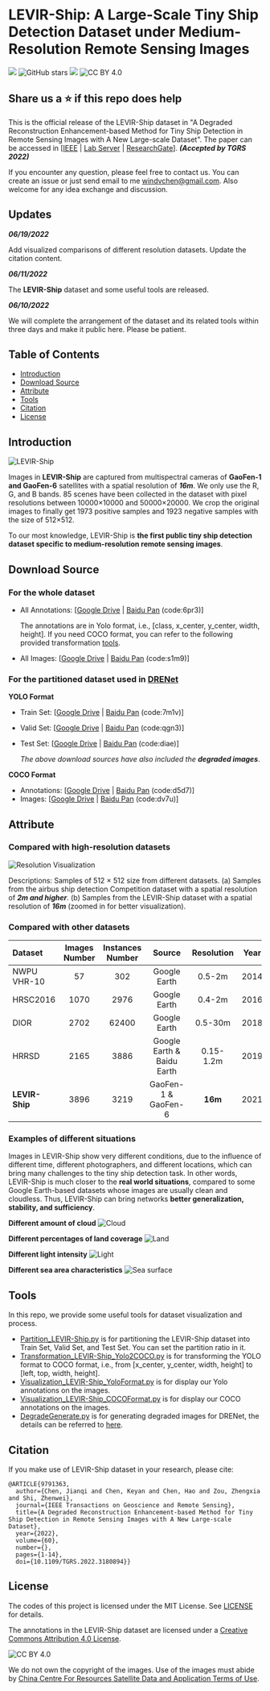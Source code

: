 # LEVIR-Ship: A Large-Scale Tiny Ship Detection Dataset under Medium-Resolution Remote Sensing Images
![](https://komarev.com/ghpvc/?username=windvchenLEVIR-Ship&label=visitors)
![GitHub stars](https://badgen.net/github/stars/WindVChen/LEVIR-Ship)
[![](https://img.shields.io/badge/code--license-MIT-brightgreen)](#License)
![CC BY 4.0](https://img.shields.io/badge/dataset--license-CC%20BY%204.0-lightgrey)

## Share us a :star: if this repo does help

This is the official release of the LEVIR-Ship dataset in "A Degraded Reconstruction Enhancement-based Method for Tiny Ship Detection in Remote Sensing Images with A New Large-scale Dataset". The paper can be accessed in [[IEEE](https://ieeexplore.ieee.org/document/9791363) | [Lab Server](http://levir.buaa.edu.cn/publications/DRENet.pdf) | [ResearchGate](https://www.researchgate.net/profile/Keyan-Chen-6/publication/361178478_A_Degraded_Reconstruction_Enhancement-based_Method_for_Tiny_Ship_Detection_in_Remote_Sensing_Images_with_A_New_Large-scale_Dataset/links/62f47d69b8dc8b4403d4ce5e/A-Degraded-Reconstruction-Enhancement-Based-Method-for-Tiny-Ship-Detection-in-Remote-Sensing-Images-With-a-New-Large-Scale-Dataset.pdf)]. ***(Accepted by TGRS 2022)***

If you encounter any question, please feel free to contact us. You can create an issue or just send email to me windvchen@gmail.com. Also welcome for any idea exchange and discussion.

## Updates

***06/19/2022***
 
Add visualized comparisons of different resolution datasets. Update the citation content.

***06/11/2022***
 
The **LEVIR-Ship** dataset and some useful tools are released.

***06/10/2022***
 
We will complete the arrangement of the dataset and its related tools within three days and make it public here. Please be patient.


## Table of Contents

- [Introduction](#Introduction)
- [Download Source](#Download-Source)
- [Attribute](#Attribute)
- [Tools](#Tools)
- [Citation](#Citation)
- [License](#License)

## Introduction
![LEVIR-Ship](Dataset.png)

Images in **LEVIR-Ship** are captured from multispectral cameras of **GaoFen-1 and GaoFen-6** satellites with a spatial resolution of ***16m***. We only use the R, G, and B bands. 85 scenes have been collected in the dataset with pixel resolutions between 10000×10000 and 50000×20000. We crop the original images to finally get 1973 positive samples and 1923 negative samples with the size of 512×512. 

To our most knowledge, LEVIR-Ship is **the first public tiny ship detection dataset specific to medium-resolution remote sensing images**.

## Download Source

### For the whole dataset

- All Annotations: [[Google Drive](https://drive.google.com/file/d/1YppN3c2WQtuwI0cwQL2otLgW7ewFW_Ut/view?usp=sharing)  &#124; [Baidu Pan](https://pan.baidu.com/s/1b--sluUHUkgTuZqZCMkXbA) (code:6pr3)]
  
  The annotations are in Yolo format, i.e., [class, x_center, y_center, width, height]. If you need COCO format, you can refer to the following provided transformation [tools](#Tools). 
  
- All Images: [[Google Drive](https://drive.google.com/file/d/1cK0A9LQn97dDj_lg0Zvvgus0njFvN_JN/view?usp=sharing)  &#124; [Baidu Pan](https://pan.baidu.com/s/1KW2mOVbRMqi8IlR4sMhnww) (code:s1m9)]

### For the partitioned dataset used in [DRENet](https://github.com/WindVChen/DRENet)

**YOLO Format**

- Train Set: [[Google Drive](https://drive.google.com/file/d/1_kjTr4mpF1g2fWhAodKZXrsZjWrCfPh5/view?usp=sharing)  &#124; [Baidu Pan](https://pan.baidu.com/s/19s-lAXKnAf1rNE6Q42FMdg) (code:7m1v)]
- Valid Set: [[Google Drive](https://drive.google.com/file/d/1q2KFLVYU1SbeSU4Uksj6FV9C28YmUsb1/view?usp=sharing)  &#124; [Baidu Pan](https://pan.baidu.com/s/1NZ9rKqoiosMK1XCYMiFTAQ) (code:qgn3)]
- Test Set: [[Google Drive](https://drive.google.com/file/d/1SRq7hq7glKzzePWqtSlt0C_RVtc1pQQC/view?usp=sharing)  &#124; [Baidu Pan](https://pan.baidu.com/s/1ICF5U1kjh1OjmZP83u7UfQ) (code:diae)]

  *The above download sources have also included the **degraded images***.

**COCO Format**

- Annotations: [[Google Drive](https://drive.google.com/file/d/18M6-lnHl9V9Jf06wIpe3cX-aZE67DqHM/view?usp=sharing)  &#124; [Baidu Pan](https://pan.baidu.com/s/1WgNMZcu0FzfvtZXaGMIMZA) (code:d5d7)]
- Images: [[Google Drive](https://drive.google.com/file/d/1ItolDrLdSN0R-AnKbD90ngSWMtKOCUaY/view?usp=sharing)  &#124; [Baidu Pan](https://pan.baidu.com/s/1BRxf5T6QnDG57KXC6dCCgA) (code:dv7u)]


## Attribute
### Compared with high-resolution datasets 
![Resolution Visualization](Resolution.png)

Descriptions: Samples of 512 × 512 size from different datasets. (a) Samples from the airbus ship detection Competition dataset with a spatial resolution of ***2m and higher***. (b) Samples from the LEVIR-Ship dataset with a spatial resolution of ***16m*** (zoomed in for better visualization).

### Compared with other datasets 
| Dataset | Images Number |Instances Number | Source | Resolution | Year |
|:---|:---:|:---:|:---:| :---:| :---:|
| NWPU VHR-10 | 57 | 302 | Google Earth | 0.5-2m | 2014 |
| HRSC2016 | 1070 | 2976 | Google Earth | 0.4-2m |  2016 |
| DIOR | 2702 | 62400 | Google Earth | 0.5-30m | 2018 |
| HRRSD | 2165 | 3886 | Google Earth & Baidu Earth | 0.15-1.2m | 2019 |
| **LEVIR-Ship** | 3896 | 3219 | GaoFen-1 & GaoFen-6  | **16m** | 2021 |

### Examples of different situations

Images in LEVIR-Ship show very different conditions, due to the influence of different time, different photographers, and different locations, which can bring many challenges to the tiny ship detection task. In other words, LEVIR-Ship is much closer to the **real world situations**, compared to some Google Earth-based datasets whose images are usually clean and cloudless. Thus, LEVIR-Ship can bring networks **better generalization, stability, and sufficiency**.

**Different amount of cloud**
![Cloud](1.png)

**Different percentages of land coverage**
![Land](2.png)

**Different light intensity**
![Light](3.png)

**Different sea area characteristics**
![Sea surface](4.png)

## Tools
In this repo, we provide some useful tools for dataset visualization and process.

- [Partition_LEVIR-Ship.py](Partition_LEVIR-Ship.py) is for partitioning the LEVIR-Ship dataset into Train Set, Valid Set, and Test Set. You can set the partition ratio in it.
- [Transformation_LEVIR-Ship_Yolo2COCO.py](Transformation_LEVIR-Ship_Yolo2COCO.py) is for transforming the YOLO format to COCO format, i.e., from [x_center, y_center, width, height] to [left, top, width, height].
- [Visualization_LEVIR-Ship_YoloFormat.py](Visualization_LEVIR-Ship_YoloFormat.py) is for display our Yolo annotations on the images.
- [Visualization_LEVIR-Ship_COCOFormat.py](Visualization_LEVIR-Ship_COCOFormat.py) is for display our COCO annotations on the images.
- [DegradeGenerate.py](DegradeGenerate.py) is for generating degraded images for DRENet, the details can be referred to [here](https://github.com/WindVChen/DRENet).

## Citation
If you make use of LEVIR-Ship dataset in your research, please cite:
```
@ARTICLE{9791363,
  author={Chen, Jianqi and Chen, Keyan and Chen, Hao and Zou, Zhengxia and Shi, Zhenwei},
  journal={IEEE Transactions on Geoscience and Remote Sensing},
  title={A Degraded Reconstruction Enhancement-based Method for Tiny Ship Detection in Remote Sensing Images with A New Large-scale Dataset},
  year={2022},
  volume={60},
  number={},
  pages={1-14},
  doi={10.1109/TGRS.2022.3180894}}
```

## License
The codes of this project is licensed under the MIT License. See [LICENSE](LICENSE) for details.

The annotations in the LEVIR-Ship dataset are licensed under a [Creative Commons Attribution 4.0 License](https://creativecommons.org/licenses/by/4.0/legalcode).

![CC BY 4.0](https://i.creativecommons.org/l/by/4.0/88x31.png)

We do not own the copyright of the images. Use of the images must abide by [China Centre For Resources Satellite Data and Application Terms of Use](http://36.112.130.153:7777/DSSPlatform/index.html).
